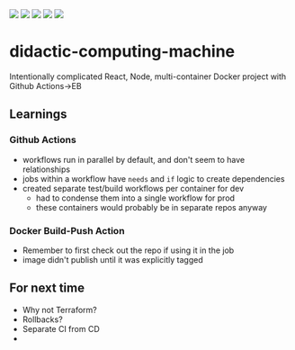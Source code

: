 <img src="https://github.com/binhrobles/didactic-computing-machine/workflows/Redis%20Listener%20Dev/badge.svg">
<img src="https://github.com/binhrobles/didactic-computing-machine/workflows/Express%20Server%20Dev/badge.svg">
<img src="https://github.com/binhrobles/didactic-computing-machine/workflows/NGINX%20Dev/badge.svg">
<img src="https://github.com/binhrobles/didactic-computing-machine/workflows/React%20Client%20Dev/badge.svg">

<img src="https://github.com/binhrobles/didactic-computing-machine/workflows/Prod%20Deploy/badge.svg">

# didactic-computing-machine
Intentionally complicated React, Node, multi-container Docker project with Github Actions->EB

## Learnings
### Github Actions
- workflows run in parallel by default, and don't seem to have relationships
- jobs within a workflow have `needs` and `if` logic to create dependencies
- created separate test/build workflows per container for dev
  - had to condense them into a single workflow for prod
  - these containers would probably be in separate repos anyway

### Docker Build-Push Action
- Remember to first check out the repo if using it in the job
- image didn't publish until it was explicitly tagged

## For next time
- Why not Terraform?
- Rollbacks?
- Separate CI from CD
- 
